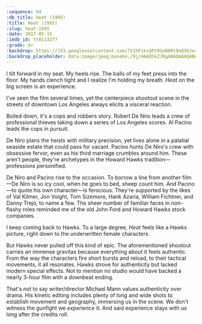 ```yaml
---
:sequence: 94
:db_title: Heat (1995)
:title: Heat (1995)
:slug: heat-1995
:date: 2017-05-15
:imdb_id: tt0113277
:grade: A+
:backdrop: https://lh3.googleusercontent.com/7V1hPikvQPV9SeB6Rt9eQSKJerda-EY8MHOl7JTP8D8r7_wtWbmjjFgaTIgAIMkVu1IASE5eBKcGGCTA6--qp6xFIuII6Yv0S2-lexbvdsNhDWCsB3B7DagUtGgOYgmkK8yB4g=w1000-l75-rj
:backdrop_placeholder: data:image/jpeg;base64,/9j/4AAQSkZJRgABAQAAAQABAAD/2wCEACgcHiMeGSgjISMtKygwPGRBPDc3PHtYXUlkkYCZlo+AjIqgtObDoKrarYqMyP/L2u71////m7X////6/+b9//gBKy0tPDU8dkFBdviljKX4+Pj4+Pj4+Pj4+Pj4+Pjs+Pj4+Pj4+Oz4+Ozs+Pjs+Pjs+Oz4+Oz4+Pj4+Pj47Oz4+P/AABEIAAsAFAMBIgACEQEDEQH/xAAVAAEBAAAAAAAAAAAAAAAAAAAEAP/EACAQAAICAQQDAQAAAAAAAAAAAAECAxEABBITMSFxkQX/xAAUAQEAAAAAAAAAAAAAAAAAAAAB/8QAFhEBAQEAAAAAAAAAAAAAAAAAABEB/9oADAMBAAIRAxEAPwBOtRj+dsZlJVu+rrAaWfjlUKESwQQB3lZlnQyHcTV5alFiaHjULd39xgzS21JvzJfrLDADLEV//9k=
---
```


I tilt forward in my seat. My heels rise. The balls of my feet press into the floor. My hands clench tight and I realize I'm holding my breath. _Heat_ on the big screen is an experience.

I've seen the film several times, yet the centerpiece shootout scene in the streets of downtown Los Angeles always elicits a visceral reaction.

Boiled down, it's a cops and robbers story. Robert De Niro leads a crew of professional thieves taking down a series of Los Angeles scores. Al Pacino leads the cops in pursuit.

De Niro plans the heists with military precision, yet lives alone in a palatial seaside estate that could pass for vacant. Pacino hunts De Niro's crew with obsessive fervor, even as his third marriage crumbles around him. These aren't people, they're archetypes in the Howard Hawks tradition—professions personified.

De Niro and Pacino rise to the occasion. To borrow a line from another film—De Niro is so icy cool, when he goes to bed, sheep count him. And Pacino—to quote his own character—is ferocious. They're supported by the likes of Val Kilmer, Jon Voight, Tom Sizemore, Hank Azaria, William Fichtner, and Danny Trejo, to name a few. The sheer number of familiar faces in non-flashy roles reminded me of the old John Ford and Howard Hawks stock companies.

I keep coming back to Hawks. To a large degree, _Heat_ feels like a Hawks picture, right down to the underwritten female characters.

But Hawks never pulled off this kind of epic. The aforementioned shootout carries an immense gravitas because everything about it feels authentic. From the way the characters fire short bursts and reload, to their tactical movements, it all resonates. Hawks strove for authenticity but lacked modern special effects. Not to mention no studio would have backed a nearly 3-hour film with a downbeat ending.

That's not to say writer/director Michael Mann values authenticity over drama. His kinetic editing includes plenty of long and wide shots to establish movement and geography, immersing us in the scene. We don't witness the gunfight we _experience_ it. And said experience stays with us long after the credits roll.